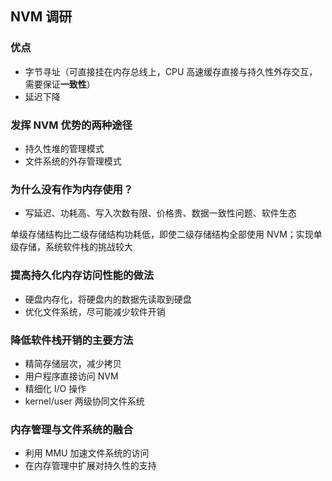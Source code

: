 ## NVM 调研

### 优点

- 字节寻址（可直接挂在内存总线上，CPU 高速缓存直接与持久性外存交互，需要保证**一致性**）
- 延迟下降

### 发挥 NVM 优势的两种途径

- 持久性堆的管理模式
- 文件系统的外存管理模式

### 为什么没有作为内存使用？

- 写延迟、功耗高、写入次数有限、价格贵、数据一致性问题、软件生态

单级存储结构比二级存储结构功耗低，即使二级存储结构全部使用 NVM；实现单级存储，系统软件栈的挑战较大

### 提高持久化内存访问性能的做法

- 硬盘内存化，将硬盘内的数据先读取到硬盘
- 优化文件系统，尽可能减少软件开销

### 降低软件栈开销的主要方法

- 精简存储层次，减少拷贝
- 用户程序直接访问 NVM
- 精细化 I/O 操作
- kernel/user 两级协同文件系统

### 内存管理与文件系统的融合

- 利用 MMU 加速文件系统的访问
- 在内存管理中扩展对持久性的支持